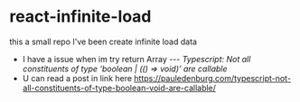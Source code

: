 # react-infinite-load
this a small repo I've been create infinite load data 
- I have a issue when im try return Array  --- *Typescript: Not all constituents of type ‘boolean | (() => void)’ are callable*
- U can read a post in link here https://pauledenburg.com/typescript-not-all-constituents-of-type-boolean-void-are-callable/

